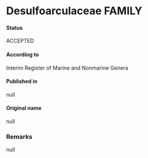 # Desulfoarculaceae FAMILY

#### Status
ACCEPTED

#### According to
Interim Register of Marine and Nonmarine Genera

#### Published in
null

#### Original name
null

### Remarks
null